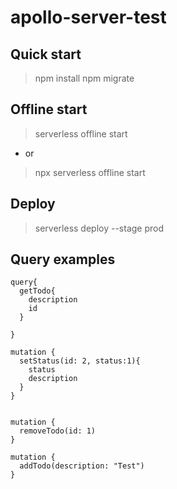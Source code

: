 # apollo-server-test



## Quick start

> npm install
> npm migrate
## Offline start

> serverless offline start
* or
> npx serverless offline start

## Deploy 
> serverless deploy --stage prod

## Query examples

```code
query{
  getTodo{
    description
    id
  }
 
}

mutation {
  setStatus(id: 2, status:1){
    status
    description
  }
}


mutation {
  removeTodo(id: 1)
}

mutation {
  addTodo(description: "Test")
}

```
